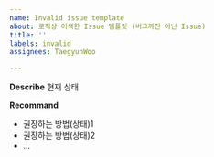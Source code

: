 ```yaml
---
name: Invalid issue template
about: 로직상 어색한 Issue 템플릿 (버그까진 아닌 Issue)
title: ''
labels: invalid
assignees: TaegyunWoo

---
```


**Describe**
현재 상태

**Recommand**
- 권장하는 방법(상태)1
- 권장하는 방법(상태)2
- ...
